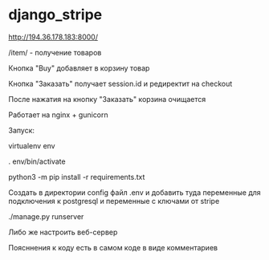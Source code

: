# django_stripe

http://194.36.178.183:8000/

/item/<id> - получение товаров

Кнопка "Buy" добавляет в корзину товар

Кнопка "Заказать" получает session.id и редиректит на checkout

После нажатия на кнопку "Заказать" корзина очищается

Работает на nginx + gunicorn

Запуск:

virtualenv env

. env/bin/activate

python3 -m pip install -r requirements.txt

Создать в директории config файл .env и добавить туда переменные для подключения к postgresql
и переменные с ключами от stripe

./manage.py runserver

Либо же настроить веб-сервер

Поясннения к коду есть в самом коде в виде комментариев